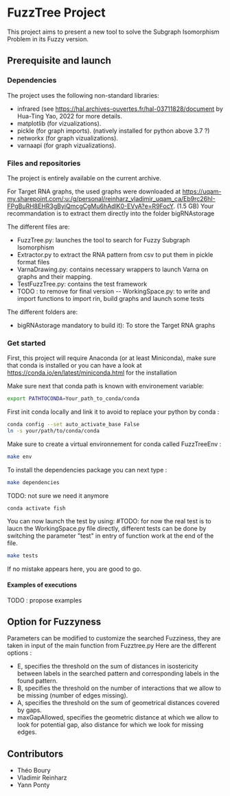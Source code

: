 # FuzzTree Project

This project aims to present a new tool to solve the Subgraph Isomorphism Problem in its Fuzzy version.

## Prerequisite and launch

### Dependencies 
The project uses the following non-standard libraries:

* infrared (see https://hal.archives-ouvertes.fr/hal-03711828/document by Hua-Ting Yao, 2022 for more details.
* matplotlib (for vizualizations).
* pickle (for graph imports). (natively installed for python above 3.7 ?)
* networkx (for graph vizualizations).
* varnaapi (for graph vizualizations). 


### Files and repositories
The project is entirely available on the current archive. 

For Target RNA graphs, the used graphs were downloaded at https://uqam-my.sharepoint.com/:u:/g/personal/reinharz_vladimir_uqam_ca/Eb9rc26hI-FPgBuRH8EHR3gByiQmcgCgMu6hAdlK0-EVyA?e=R9FocY. (1.5 GB) Your recommandation is to extract them directly into the folder bigRNAstorage

The different files are:
* FuzzTree.py: launches the tool to search for Fuzzy Subgraph Isomorphism
* Extractor.py to extract the RNA pattern from csv to put them in pickle format files
* VarnaDrawing.py: contains necessary wrappers to launch Varna on graphs and their mapping.
* TestFuzzTree.py: contains the test framework 
* TODO : to remove for final version -- WorkingSpace.py: to write and import functions to import rin, build graphs and launch some tests 

The different folders are:
* bigRNAstorage mandatory to build it): To store the Target RNA graphs


### Get started

First, this project will require Anaconda (or at least Miniconda), make sure that conda is installed or you can have a look at https://conda.io/en/latest/miniconda.html for the installation

Make sure next that conda path is known with environement variable:
```bash
export PATHTOCONDA=Your_path_to_conda/conda
```

First init conda locally and link it to avoid to replace your python by conda :

```bash
conda config --set auto_activate_base False
ln -s your/path/to/conda/conda
```

Make sure to create a virtual environnement for conda called FuzzTreeEnv :

```bash
make env
```

To install the dependencies package you can next type :

```bash
make dependencies
```

TODO: not sure we need it anymore
```bash
conda activate fish
```

You can now launch the test by using: #TODO: for now the real test is to laucn the WorkingSpace.py file directly, different tests can be done by switching the parameter "test" in entry of function work at the end of the file.

```bash
make tests
```
If no mistake appears here, you are good to go.

#### Examples of executions

TODO : propose examples

## Option for Fuzzyness

Parameters can be modified to customize the searched Fuzziness, they are taken in input of the main function from Fuzztree.py
Here are the different options :

- E, specifies the threshold on the sum of distances in isostericity between labels in the searched pattern and corresponding labels in the found pattern. 
- B, specifies the threshold on the number of interactions that we allow to be missing (number of edges missing).
- A, specifies the threshold on the sum of geometrical distances covered by gaps.
- maxGapAllowed, specifies the geometric distance at which we allow to look for potential gap, also distance for which we look for missing edges.


## Contributors

* Théo Boury
* Vladimir Reinharz
* Yann Ponty






